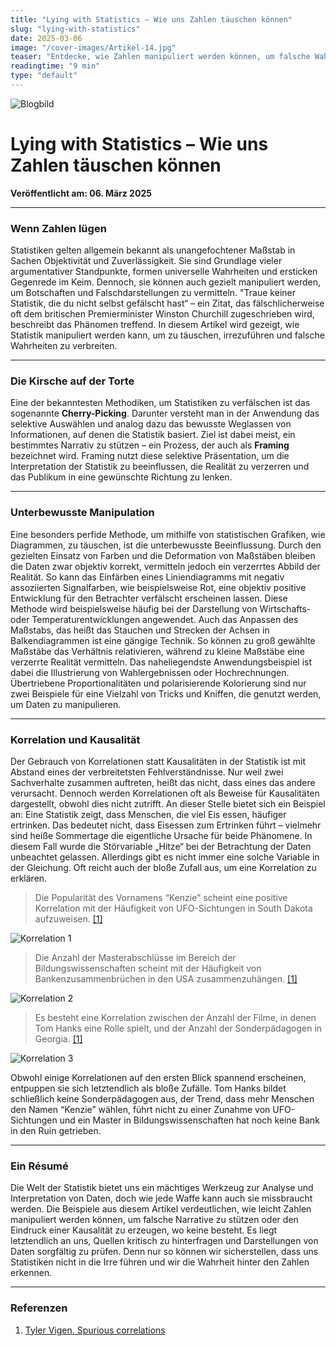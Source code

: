 ```yaml
---
title: "Lying with Statistics – Wie uns Zahlen täuschen können"
slug: "lying-with-statistics"
date: 2025-03-06
image: "/cover-images/Artikel-14.jpg"
teaser: "Entdecke, wie Zahlen manipuliert werden können, um falsche Wahrheiten zu verbreiten. Lerne die Tricks hinter Statistikmanipulation und wie du sie erkennst."
readingtime: "9 min"
type: "default"
---
```


![Blogbild](/cover-images/Artikel-14.jpg)

# Lying with Statistics – Wie uns Zahlen täuschen können

**Veröffentlicht am: 06. März 2025**

---

### Wenn Zahlen lügen

Statistiken gelten allgemein bekannt als unangefochtener Maßstab in Sachen Objektivität und Zuverlässigkeit. Sie sind Grundlage vieler argumentativer Standpunkte, formen universelle Wahrheiten und ersticken Gegenrede im Keim. Dennoch, sie können auch gezielt manipuliert werden, um Botschaften und Falschdarstellungen zu vermitteln. "Traue keiner Statistik, die du nicht selbst gefälscht hast“ – ein Zitat, das fälschlicherweise oft dem britischen Premierminister Winston Churchill zugeschrieben wird, beschreibt das Phänomen treffend. In diesem Artikel wird gezeigt, wie Statistik manipuliert werden kann, um zu täuschen, irrezuführen und falsche Wahrheiten zu verbreiten.

---

### Die Kirsche auf der Torte

Eine der bekanntesten Methodiken, um Statistiken zu verfälschen ist das sogenannte **Cherry-Picking**. Darunter versteht man in der Anwendung das selektive Auswählen und analog dazu das bewusste Weglassen von Informationen, auf denen die Statistik basiert. Ziel ist dabei meist, ein bestimmtes Narrativ zu stützen – ein Prozess, der auch als **Framing** bezeichnet wird. Framing nutzt diese selektive Präsentation, um die Interpretation der Statistik zu beeinflussen, die Realität zu verzerren und das Publikum in eine gewünschte Richtung zu lenken.

---

### Unterbewusste Manipulation

Eine besonders perfide Methode, um mithilfe von statistischen Grafiken, wie Diagrammen, zu täuschen, ist die unterbewusste Beeinflussung. Durch den gezielten Einsatz von Farben und die Deformation von Maßstäben bleiben die Daten zwar objektiv korrekt, vermitteln jedoch ein verzerrtes Abbild der Realität. So kann das Einfärben eines Liniendiagramms mit negativ assoziierten Signalfarben, wie beispielsweise Rot, eine objektiv positive Entwicklung für den Betrachter verfälscht erscheinen lassen. Diese Methode wird beispielsweise häufig bei der Darstellung von Wirtschafts- oder Temperaturentwicklungen angewendet. Auch das Anpassen des Maßstabs, das heißt das Stauchen und Strecken der Achsen in Balkendiagrammen ist eine gängige Technik. So können zu groß gewählte Maßstäbe das Verhältnis relativieren, während zu kleine Maßstäbe eine verzerrte Realität vermitteln. Das naheliegendste Anwendungsbeispiel ist dabei die Illustrierung von Wahlergebnissen oder Hochrechnungen. Übertriebene Proportionalitäten und polarisierende Kolorierung sind nur zwei Beispiele für eine Vielzahl von Tricks und Kniffen, die genutzt werden, um Daten zu manipulieren.

---

### Korrelation und Kausalität

Der Gebrauch von Korrelationen statt Kausalitäten in der Statistik ist mit Abstand eines der verbreitetsten Fehlverständnisse. Nur weil zwei Sachverhalte zusammen auftreten, heißt das nicht, dass eines das andere verursacht. Dennoch werden Korrelationen oft als Beweise für Kausalitäten dargestellt, obwohl dies nicht zutrifft. An dieser Stelle bietet sich ein Beispiel an: Eine Statistik zeigt, dass Menschen, die viel Eis essen, häufiger ertrinken. Das bedeutet nicht, dass Eisessen zum Ertrinken führt – vielmehr sind heiße Sommertage die eigentliche Ursache für beide Phänomene. In diesem Fall wurde die Störvariable „Hitze“ bei der Betrachtung der Daten unbeachtet gelassen. Allerdings gibt es nicht immer eine solche Variable in der Gleichung. Oft reicht auch der bloße Zufall aus, um eine Korrelation zu erklären.

> Die Popularität des Vornamens “Kenzie” scheint eine positive Korrelation mit der Häufigkeit von UFO-Sichtungen in South Dakota aufzuweisen. [[1]](#Referenzen)

![Korrelation 1](/images/Korrelation-1.svg#inverted)

> Die Anzahl der Masterabschlüsse im Bereich der Bildungswissenschaften scheint mit der Häufigkeit von Bankenzusammenbrüchen in den USA zusammenzuhängen. [[1]](#Referenzen)

![Korrelation 2](/images/Korrelation-2.svg#inverted)

> Es besteht eine Korrelation zwischen der Anzahl der Filme, in denen Tom Hanks eine Rolle spielt, und der Anzahl der Sonderpädagogen in Georgia. [[1]](#Referenzen)

![Korrelation 3](/images/Korrelation-3.svg#inverted)

Obwohl einige Korrelationen auf den ersten Blick spannend erscheinen, entpuppen sie sich letztendlich als bloße Zufälle. Tom Hanks bildet schließlich keine Sonderpädagogen aus, der Trend, dass mehr Menschen den Namen “Kenzie” wählen, führt nicht zu einer Zunahme von UFO-Sichtungen und ein Master in Bildungswissenschaften hat noch keine Bank in den Ruin getrieben.

---

### Ein Résumé

Die Welt der Statistik bietet uns ein mächtiges Werkzeug zur Analyse und Interpretation von Daten, doch wie jede Waffe kann auch sie missbraucht werden. Die Beispiele aus diesem Artikel verdeutlichen, wie leicht Zahlen manipuliert werden können, um falsche Narrative zu stützen oder den Eindruck einer Kausalität zu erzeugen, wo keine besteht. Es liegt letztendlich an uns, Quellen kritisch zu hinterfragen und Darstellungen von Daten sorgfältig zu prüfen. Denn nur so können wir sicherstellen, dass uns Statistiken nicht in die Irre führen und wir die Wahrheit hinter den Zahlen erkennen.

---

### Referenzen

1. [Tyler Vigen. Spurious correlations](https://tylervigen.com/)
